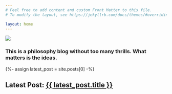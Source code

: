 ```yaml
---
# Feel free to add content and custom Front Matter to this file.
# To modify the layout, see https://jekyllrb.com/docs/themes/#overriding-theme-defaults

layout: home
---
```

<img src="{{site.baseurl}}/assets/images/phi.png">
<h3>This is a philosophy blog without too many thrills. What matters is the ideas.</h3>

{%- assign latest_post = site.posts[0] -%}
<h2>Latest Post: <a href="{{ latest_post.url }}">{{ latest_post.title }}</a></h2>

<!-- {% for post in site.posts limit:1 %}
<li>
    <a href="{{ post.url }}">
    <h3>{{ post.title }}</h3>
    </a>
</li>
{% endfor %}
<h1>Recent Posts</h1>
{% for post in site.posts offset:1 limit:2 %}
<li>
    <a href="{{ post.url }}">
    <h3>{{ post.title }}</h3>
    </a>
</li>
{% endfor %} -->